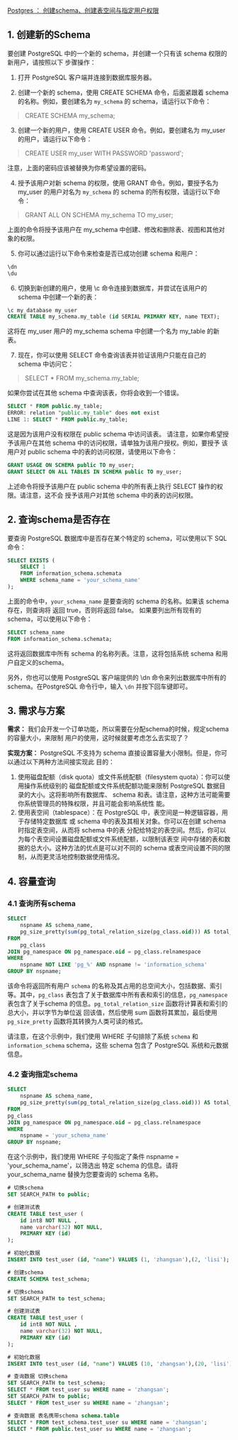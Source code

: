 [Postgres ： 创建schema、创建表空间与指定用户权限](https://blog.csdn.net/weixin_42405670/article/details/130569729)

## 1. 创建新的Schema
要创建 PostgreSQL 中的一个新的 schema，并创建一个只有该 schema 权限的新用户，请按照以下
步骤操作：
1. 打开 PostgreSQL 客户端并连接到数据库服务器。

2. 创建一个新的 schema，使用 CREATE SCHEMA 命令，后面紧跟着 schema 的名称。例如，要创建名为 `my_schema` 的 schema，请运行以下命令：
> CREATE SCHEMA my_schema;

3. 创建一个新的用户，使用 CREATE USER 命令。例如，要创建名为 my_user 的用户，请运行以下命令：
> CREATE USER my_user WITH PASSWORD 'password';

注意，上面的密码应该被替换为你希望设置的密码。

4. 授予该用户对新 schema 的权限，使用 GRANT 命令。例如，要授予名为 my_user 的用户对名为 `my_schema` 的 schema 的所有权限，请运行以下命令：
> GRANT ALL ON SCHEMA my_schema TO my_user;

上面的命令将授予该用户在 my_schema 中创建、修改和删除表、视图和其他对象的权限。

5. 你可以通过运行以下命令来检查是否已成功创建 schema 和用户：
```sql
\dn
\du
```
6. 切换到新创建的用户，使用 \c 命令连接到数据库，并尝试在该用户的 schema 中创建一个新的表：
```sql
\c my_database my_user
CREATE TABLE my_schema.my_table (id SERIAL PRIMARY KEY, name TEXT);
```
这将在 my_user 用户的 my_schema schema 中创建一个名为 my_table 的新表。

7. 现在，你可以使用 SELECT 命令查询该表并验证该用户只能在自己的 schema 中访问它：
> SELECT * FROM my_schema.my_table;

如果你尝试在其他 schema 中查询该表，你将会收到一个错误。
```sql
SELECT * FROM public.my_table;
ERROR: relation "public.my_table" does not exist
LINE 1: SELECT * FROM public.my_table;
```

这是因为该用户没有权限在 public schema 中访问该表。
请注意，如果你希望授予该用户在其他 schema 中的访问权限，请单独为该用户授权。例如，要授予
该用户对 public schema 中的表的访问权限，请使用以下命令：
```sql
GRANT USAGE ON SCHEMA public TO my_user;
GRANT SELECT ON ALL TABLES IN SCHEMA public TO my_user;
```
上述命令将授予该用户在 public schema 中的所有表上执行 SELECT 操作的权限。请注意，这不会
授予该用户对其他 schema 中的表的访问权限。

## 2. 查询schema是否存在
要查询 PostgreSQL 数据库中是否存在某个特定的 schema，可以使用以下 SQL 命令：
```sql
SELECT EXISTS (
    SELECT 1
    FROM information_schema.schemata
    WHERE schema_name = 'your_schema_name'
);
```

上面的命令中，`your_schema_name` 是要查询的 schema 的名称。如果该 schema 存在，则查询将
返回 true，否则将返回 false。
如果要列出所有现有的 schema，可以使用以下命令：
```sql
SELECT schema_name
FROM information_schema.schemata;
```
这将返回数据库中所有 schema 的名称列表。注意，这将包括系统 schema 和用户自定义的schema。

另外，你也可以使用 PostgreSQL 客户端提供的 \dn 命令来列出数据库中所有的 schema。在PostgreSQL 命令行中，输入 `\dn` 并按下回车键即可。

## 3. 需求与方案
**需求：** 我们会开发一个订单功能，所以需要在分配schema的时候，规定schema的容量大小，来限制
用户的使用，这时候就要考虑怎么去实现了？

**实现方案：**
PostgreSQL 不支持为 schema 直接设置容量大小限制。但是，你可以通过以下两种方法间接实现此
目的：
1. 使用磁盘配额（disk quota）或文件系统配额（filesystem quota）：你可以使用操作系统级别的
磁盘配额或文件系统配额功能来限制 PostgreSQL 数据目录的大小。这将影响所有数据库、
schema 和表。请注意，这种方法可能需要你系统管理员的特殊权限，并且可能会影响系统性
能。
2. 使用表空间（tablespace）：在 PostgreSQL 中，表空间是一种逻辑容器，用于存储特定数据库
或 schema 中的表及其相关对象。你可以在创建 schema 时指定表空间，从而将 schema 中的表
分配给特定的表空间。然后，你可以为每个表空间设置磁盘配额或文件系统配额，以限制该表空
间中存储的表和数据的总大小。这种方法的优点是可以对不同的 schema 或表空间设置不同的限
制，从而更灵活地控制数据使用情况。
## 4. 容量查询
### 4.1 查询所有schema
```sql 
SELECT
    nspname AS schema_name,
    pg_size_pretty(sum(pg_total_relation_size(pg_class.oid))) AS total_size
FROM
    pg_class
JOIN pg_namespace ON pg_namespace.oid = pg_class.relnamespace
WHERE
    nspname NOT LIKE 'pg_%' AND nspname != 'information_schema'
GROUP BY nspname;
```
该命令将返回所有用户 `schema` 的名称及其占用的总空间大小，包括数据、索引等。其中，`pg_class` 表包含了关于数据库中所有表和索引的信息，`pg_namespace` 表包含了关于schema 的信息。`pg_total_relation_size` 函数将计算表和索引的总大小，并以字节为单位返
回该值，然后使用 sum 函数将其累加，最后使用 `pg_size_pretty` 函数将其转换为人类可读的格式。

请注意，在这个示例中，我们使用 WHERE 子句排除了系统 `schema` 和 `information_schema` schema，这些 schema 包含了 PostgreSQL 系统和元数据信息。

### 4.2 查询指定schema
```sql
SELECT
    nspname AS schema_name,
    pg_size_pretty(sum(pg_total_relation_size(pg_class.oid))) AS total_size
FROM
pg_class
JOIN pg_namespace ON pg_namespace.oid = pg_class.relnamespace
WHERE
    nspname = 'your_schema_name'
GROUP BY nspname;
```
在这个示例中，我们使用 WHERE 子句指定了条件 nspname = 'your_schema_name'，以筛选出
特定 schema 的信息。请将 your_schema_name 替换为您要查询的 schema 名称。

```sql
# 切换schema
SET SEARCH_PATH to public;

# 创建测试表
CREATE TABLE test_user (
    id int8 NOT NULL ,
    name varchar(32) NOT NULL,
    PRIMARY KEY (id)
);

# 初始化数据
INSERT INTO test_user (id, "name") VALUES (1, 'zhangsan'),(2, 'lisi');

# 创建schema
CREATE SCHEMA test_schema;

# 切换schema
SET SEARCH_PATH to test_schema;

# 创建测试表
CREATE TABLE test_user (
    id int8 NOT NULL ,
    name varchar(32) NOT NULL,
    PRIMARY KEY (id)
);

# 初始化数据
INSERT INTO test_user (id, "name") VALUES (10, 'zhangsan'),(20, 'lisi');

# 查询数据 切换schema
SET SEARCH_PATH to test_schema;
SELECT * FROM test_user su WHERE name = 'zhangsan';
SET SEARCH_PATH to public;
SELECT * FROM test_user su WHERE name = 'zhangsan';

# 查询数据 表名携带schema schema.table
SELECT * FROM test_schema.test_user su WHERE name = 'zhangsan';
SELECT * FROM public.test_user su WHERE name = 'zhangsan';
```